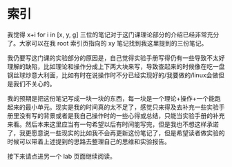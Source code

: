 # 索引

我觉得 x+i for i in [x, y, g] 三位的笔记对于这门课理论部分的介绍已经非常充分了。大家可以在我 root 索引页指向的 xy 笔记找到我这里提到的三份笔记。

我仍要写这门课的实验部分的原因是，自己觉得实验手册写得仍有一些导致不太好理解的缺陷，比如理论和操作分成上下两大块来写，导致查起来的时候像在吃一盘钢丝球炒意大利面，比如有时在说操作时不分已经实现好的/我要做的/linux会做但是我们不关心的。

我的预期是把这份笔记写成一块一块的东西，每一块是一个理论+操作+一个能跑起来的最小单元。现实是我的时间真的太不足了，感觉只来得及去补充一些实验手册里没有写的背景或者是我自己操作时的一些心得或总结，只能当实验手册的补充来看。然后本来这里应当有一句希望以后有时间能写完，但是我也不想这样承诺了，我更愿意说一些现实的比如我不会再更新这份笔记了，但是希望读者做实验的时候可以带着上述提到的思路去整理自己的思维和实验报告。

接下来请点进另一个 lab 页面继续阅读。